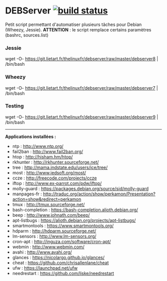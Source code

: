 # DEBServer [![build status](https://git.lietart.fr/thelinuxfr/debserver/badges/master/build.svg)](https://git.lietart.fr/thelinuxfr/debserver/commits/master)

Petit script permettant d'automatiser plusieurs tâches pour Debian (Wheezy, Jessie).
**ATTENTION** : le script remplace certains paramètres (bashrc, sources.list)

### Jessie
wget -O- https://git.lietart.fr/thelinuxfr/debserver/raw/master/debserver8 | /bin/bash

### Wheezy
wget -O- https://git.lietart.fr/thelinuxfr/debserver/raw/master/debserver7 | /bin/bash

### Testing
wget -O- https://git.lietart.fr/thelinuxfr/debserver/raw/master/debserver9 | /bin/bash

---
**Applications installées :**
- ntp : http://www.ntp.org/
- fail2ban : http://www.fail2ban.org/
- htop : http://hisham.hm/htop/
- rkhunter : http://rkhunter.sourceforge.net/
- tree : http://mama.indstate.edu/users/ice/tree/
- most : http://www.jedsoft.org/most/
- ccze : http://freecode.com/projects/ccze
- iftop : http://www.ex-parrot.com/pdw/iftop/
- molly-guard : https://packages.debian.org/source/sid/molly-guard
- manpages-fr : http://traduc.org/action/show/perkamon/Presentation?action=show&redirect=perkamon
- tmux : http://tmux.sourceforge.net/
- bash-completion : https://bash-completion.alioth.debian.org/
- beep : http://www.johnath.com/beep/
- apt-listbugs : https://alioth.debian.org/projects/apt-listbugs/
- smartmontools : https://www.smartmontools.org/
- hdparm : http://hdparm.sourceforge.net/
- lm-sensors : http://www.lm-sensors.org/
- cron-apt : http://inguza.com/software/cron-apt/
- webmin : http://www.webmin.com/
- avahi : http://www.avahi.org/
- glances : https://nicolargo.github.io/glances/
- cheat : https://github.com/chrisallenlane/cheat
- ufw : https://launchpad.net/ufw
- needrestart : https://github.com/liske/needrestart
